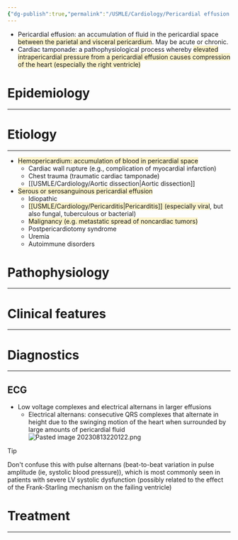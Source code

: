 ```yaml
---
{"dg-publish":true,"permalink":"/USMLE/Cardiology/Pericardial effusion and cardiac tamponade/"}
---
```


- Pericardial effusion: an accumulation of fluid in the pericardial space <span style="background:rgba(240, 200, 0, 0.2)">between the parietal and visceral pericardium</span>. May be acute or chronic.
- Cardiac tamponade: a pathophysiological process whereby <span style="background:rgba(240, 200, 0, 0.2)">elevated intrapericardial pressure from a pericardial effusion causes compression of the heart (especially the right ventricle)</span>
# Epidemiology
---


# Etiology
---
- <span style="background:rgba(240, 200, 0, 0.2)">Hemopericardium: accumulation of blood in pericardial space</span>
	- Cardiac wall rupture (e.g., complication of myocardial infarction)
	- Chest trauma (traumatic cardiac tamponade)
	- [[USMLE/Cardiology/Aortic dissection\|Aortic dissection]]
- <span style="background:rgba(240, 200, 0, 0.2)">Serous or serosanguinous pericardial effusion </span>
	- Idiopathic
	- <span style="background:rgba(240, 200, 0, 0.2)">[[USMLE/Cardiology/Pericarditis\|Pericarditis]] (especially viral</span>, but also fungal, tuberculous or bacterial)
	- <span style="background:rgba(240, 200, 0, 0.2)">Malignancy (e.g. metastatic spread of noncardiac tumors)</span>
	- Postpericardiotomy syndrome
	- Uremia
	- Autoimmune disorders

# Pathophysiology
---


# Clinical features
---


# Diagnostics
---
## ECG
- Low voltage complexes and electrical alternans in larger effusions
	- Electrical alternans: consecutive QRS complexes that alternate in height due to the swinging motion of the heart when surrounded by large amounts of pericardial fluid![Pasted image 20230813220122.png](/img/user/appendix/Pasted%20image%2020230813220122.png)
>[!tip] 
>Don't confuse this with pulse alternans (beat-to-beat variation in pulse amplitude (ie, systolic blood pressure)), which is most commonly seen in patients with severe LV systolic dysfunction (possibly related to the effect of the Frank-Starling mechanism on the failing ventricle)


# Treatment
---

